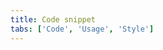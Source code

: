```yaml
---
title: Code snippet
tabs: ['Code', 'Usage', 'Style']
---
```



<component
    name="Code snippet"
    component="code-snippet"
    variation="code-snippet"
    experimental="true"
    >
</component>
<component
    name="Inline code snippet"
    component="code-snippet"
    variation="code-snippet--inline"
    haslightversion="true"
    experimental="true"
    >
</component>
<component
    name="Multi line code snippet"
    component="code-snippet"
    variation="code-snippet--multi"
    experimental="true"
    >
</component>
<component-docs component="code-snippet" experimental="true"></component-docs>
